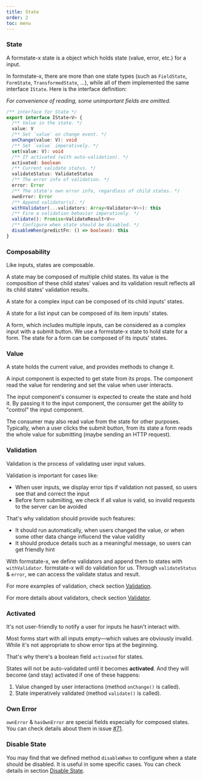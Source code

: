 ```yaml
---
title: State
order: 2
toc: menu
---
```


### State

A formstate-x state is a object which holds state (value, error, etc.) for a input.

In formstate-x, there are more than one state types (such as `FieldState`, `FormState`, `TransformedState`, ...), while all of them implemented the same interface `IState`. Here is the interface definition:

_For convenience of reading, some unimportant fields are omitted._

```ts
/** interface for State */
export interface IState<V> {
  /** Value in the state. */
  value: V
  /** Set `value` on change event. */
  onChange(value: V): void
  /** Set `value` imperatively. */
  set(value: V): void
  /** If activated (with auto-validation). */
  activated: boolean
  /** Current validate status. */
  validateStatus: ValidateStatus
  /** The error info of validation. */
  error: Error
  /** The state's own error info, regardless of child states. */
  ownError: Error
  /** Append validator(s). */
  withValidator(...validators: Array<Validator<V>>): this
  /** Fire a validation behavior imperatively. */
  validate(): Promise<ValidateResult<V>>
  /** Configure when state should be disabled. */
  disableWhen(predictFn: () => boolean): this
}
```

### Composability

Like inputs, states are composable.

A state may be composed of multiple child states. Its value is the composition of these child states' values and its validation result reflects all its child states' validation results.

A state for a complex input can be composed of its child inputs' states.

A state for a list input can be composed of its item inputs' states.

A form, which includes multiple inputs, can be considered as a complex input with a submit button. We use a formstate-x state to hold state for a form. The state for a form can be composed of its inputs' states.

### Value

A state holds the current value, and provides methods to change it.

A input component is expected to get state from its props. The component read the value for rendering and set the value when user interacts.

The input component's consumer is expected to create the state and hold it. By passing it to the input component, the consumer get the ability to "control" the input component.

The consumer may also read value from the state for other purposes. Typically, when a user clicks the submit button, from its state a form reads the whole value for submitting (maybe sending an HTTP request).

### Validation

Validation is the process of validating user input values.

Validation is important for cases like:

* When user inputs, we display error tips if validation not passed, so users see that and correct the input
* Before form submiiting, we check if all value is valid, so invalid requests to the server can be avoided

That's why validation should provide such features:

* It should run automatically, when users changed the value, or when some other data change influcend the value validity
* It should produce details such as a meaningful message, so users can get friendly hint

With formstate-x, we define validators and append them to states with `withValidator`. formstate-x will do validation for us. Through `validateStatus` & `error`, we can access the validate status and result.

For more examples of validation, check section [Validation](/guide/validation).

For more details about validators, check section [Validator](/concepts/validator).

### Activated

It's not user-friendly to notify a user for inputs he hasn't interact with.

Most forms start with all inputs empty—which values are obviously invalid. While it's not appropriate to show error tips at the beginning.

That's why there's a boolean field `activated` for states.

States will not be auto-validated until it becomes **activated**. And they will become (and stay) activated if one of these happens:

1. Value changed by user interactions (method `onChange()` is called). 
2. State imperatively validated (method `validate()` is called).

### Own Error

`ownError` & `hasOwnError` are special fields especially for composed states. You can check details about them in issue [#71](https://github.com/qiniu/formstate-x/issues/71).

### Disable State

You may find that we defined method `disableWhen` to configure when a state should be disabled. It is useful in some specific cases. You can check details in section [Disable State](/guide/advanced#disable-state).
